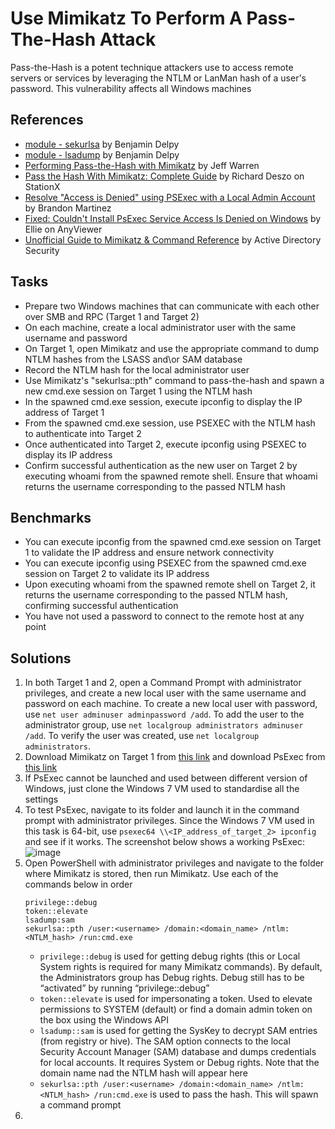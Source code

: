 # Use Mimikatz To Perform A Pass-The-Hash Attack
Pass-the-Hash is a potent technique attackers use to access remote servers or services by leveraging the NTLM or LanMan hash of a user's password. This vulnerability affects all Windows machines


## References
- [module - sekurlsa](https://github.com/gentilkiwi/mimikatz/wiki/module-~-sekurlsa) by Benjamin Delpy
- [module - lsadump](https://github.com/gentilkiwi/mimikatz/wiki/module-~-lsadump) by Benjamin Delpy
- [Performing Pass-the-Hash with Mimikatz](https://blog.stealthbits.com/passing-the-hash-with-mimikatz) by Jeff Warren
- [Pass the Hash With Mimikatz: Complete Guide](https://www.stationx.net/pass-the-hash-with-mimikatz/) by Richard Deszo on StationX
- [Resolve "Access is Denied" using PSExec with a Local Admin Account](https://www.brandonmartinez.com/2013/04/24/resolve-access-is-denied-using-psexec-with-a-local-admin-account/) by Brandon Martinez
- [Fixed: Couldn't Install PsExec Service Access Is Denied on Windows](https://www.anyviewer.com/how-to/couldnt-install-psexec-service-access-is-denied-2578.html) by Ellie on AnyViewer
- [Unofficial Guide to Mimikatz & Command Reference](https://adsecurity.org/?page_id=1821) by Active Directory Security


## Tasks
- Prepare two Windows machines that can communicate with each other over SMB and RPC (Target 1 and Target 2)
- On each machine, create a local administrator user with the same username and password
- On Target 1, open Mimikatz and use the appropriate command to dump NTLM hashes from the LSASS and\or SAM database
- Record the NTLM hash for the local administrator user
- Use Mimikatz's "sekurlsa::pth" command to pass-the-hash and spawn a new cmd.exe session on Target 1 using the NTLM hash
- In the spawned cmd.exe session, execute ipconfig to display the IP address of Target 1
- From the spawned cmd.exe session, use PSEXEC with the NTLM hash to authenticate into Target 2
- Once authenticated into Target 2, execute ipconfig using PSEXEC to display its IP address
- Confirm successful authentication as the new user on Target 2 by executing whoami from the spawned remote shell. Ensure that whoami returns the username corresponding to the passed NTLM hash


## Benchmarks
- You can execute ipconfig from the spawned cmd.exe session on Target 1 to validate the IP address and ensure network connectivity
- You can execute ipconfig using PSEXEC from the spawned cmd.exe session on Target 2 to validate its IP address
- Upon executing whoami from the spawned remote shell on Target 2, it returns the username corresponding to the passed NTLM hash, confirming successful authentication
- You have not used a password to connect to the remote host at any point



## Solutions
1. In both Target 1 and 2, open a Command Prompt with administrator privileges, and create a new local user with the same username and password on each machine. To create a new local user with password, use `net user adminuser adminpassword /add`. To add the user to the administrator group, use `net localgroup administrators adminuser /add`. To verify the user was created, use `net localgroup administrators`.
2. Download Mimikatz on Target 1 from [this link](https://github.com/gentilkiwi/mimikatz/archive/master.zip) and download PsExec from [this link](https://learn.microsoft.com/en-us/sysinternals/downloads/psexec)
3. If PsExec cannot be launched and used between different version of Windows, just clone the Windows 7 VM used to standardise all the settings
4. To test PsExec, navigate to its folder and launch it in the command prompt with administrator privileges. Since the Windows 7 VM used in this task is 64-bit, use `psexec64 \\<IP_address_of_target_2> ipconfig` and see if it works. The screenshot below shows a working PsExec:
   ![image](https://github.com/user-attachments/assets/3b16df83-f00f-45ff-bda9-802d32967918)
5. Open PowerShell with administrator privileges and navigate to the folder where Mimikatz is stored, then run Mimikatz. Use each of the commands below in order
   ```
   privilege::debug
   token::elevate
   lsadump:sam
   sekurlsa::pth /user:<username> /domain:<domain_name> /ntlm:<NTLM_hash> /run:cmd.exe
   ```
   - `privilege::debug` is used for getting debug rights (this or Local System rights is required for many Mimikatz commands). By default, the Administrators group has Debug rights. Debug still has to be “activated” by running “privilege::debug”
   - `token::elevate` is used for impersonating a token. Used to elevate permissions to SYSTEM (default) or find a domain admin token on the box using the Windows API
   - `lsadump::sam` is used for getting the SysKey to decrypt SAM entries (from registry or hive). The SAM option connects to the local Security Account Manager (SAM) database and dumps credentials for local accounts. It requires System or Debug rights. Note that the domain name nad the NTLM hash will appear here
   - `sekurlsa::pth /user:<username> /domain:<domain_name> /ntlm:<NTLM_hash> /run:cmd.exe` is used to pass the hash. This will spawn a command prompt
6. 





